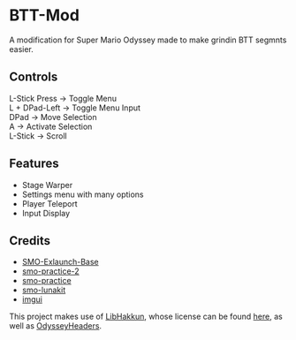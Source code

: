 # BTT-Mod

A modification for Super Mario Odyssey made to make grindin BTT segmnts easier.

## Controls
L-Stick Press -> Toggle Menu  
L + DPad-Left -> Toggle Menu Input  
DPad -> Move Selection  
A -> Activate Selection  
L-Stick -> Scroll  

## Features
- Stage Warper
- Settings menu with many options
- Player Teleport
- Input Display

## Credits
- [SMO-Exlaunch-Base](https://github.com/CraftyBoss/SMO-Exlaunch-Base)  
- [smo-practice-2](https://github.com/fruityloops1/smo-practice-2)  
- [smo-practice](https://github.com/tetraxile/smo-practice)  
- [smo-lunakit](https://github.com/Amethyst-szs/smo-lunakit)  
- [imgui](https://github.com/ocornut/imgui)  

This project makes use of [LibHakkun](https://github.com/fruityloops1/LibHakkun), whose license can be found [here](sys/LICENSE), as well as [OdysseyHeaders](https://github.com/MonsterDruide1/OdysseyHeaders).

